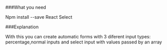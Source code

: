 
###What you need

Npm install --save React Select

###Explanation

With this you can create automatic forms with 3 diferent input types: percentage,normal inputs and select input with values passed by an array

